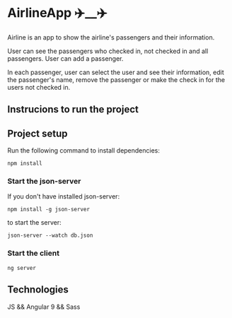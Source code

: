 # AirlineApp ✈️__✈️

Airline is an app to show the airline's passengers and their information.

User can see the passengers who checked in, not checked in and all passengers.
User can add a passenger.

In each passenger, user can select the user and see their information, edit the passenger's name, remove the passenger or make the check in for the users not checked in.

## Instrucions to run the project

## Project setup

Run the following command to install dependencies:

```
npm install
```

### Start the json-server
If you don't have installed json-server:

```
npm install -g json-server
```
to start the server:

```
json-server --watch db.json
```

### Start the client
```
ng server
```
## Technologies

JS && Angular 9 && Sass